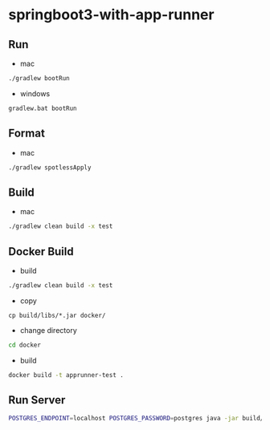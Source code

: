 # springboot3-with-app-runner

## Run

- mac

```bash
./gradlew bootRun
```

- windows

```bash
gradlew.bat bootRun
```

## Format

- mac

```bash
./gradlew spotlessApply
```

## Build

- mac

```bash
./gradlew clean build -x test
```

## Docker Build

- build

```bash
./gradlew clean build -x test
```

- copy

```
cp build/libs/*.jar docker/
```

- change directory

```bash
cd docker
```

- build

```bash
docker build -t apprunner-test .
```

## Run Server

```bash
POSTGRES_ENDPOINT=localhost POSTGRES_PASSWORD=postgres java -jar build/libs/demo-0.0.1-SNAPSHOT.jar --spring.profiles.active=prod
```
